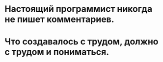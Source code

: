 # Настоящий программист никогда не пишет комментариев.
# Что создавалось с трудом, должно с трудом и пониматься.
